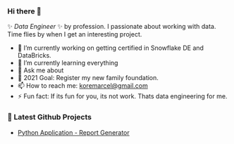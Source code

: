 ### Hi there 👋

✨ _Data Engineer_ ✨ by profession. I passionate about working with data.
Time flies by when I get an interesting project.

- 🔭 I’m currently working on getting certified in Snowflake DE and DataBricks.
- 🌱 I’m currently learning everything
- 💬 Ask me about
- 🥅 2021 Goal: Register my new family foundation.
- 📫 How to reach me: koremarcel@gmail.com
- ⚡ Fun fact: If its fun for you, its not work. Thats data engineering for me.

### 📕 Latest Github Projects

- [Python Application - Report Generator](https://github.com/marcelkore/_p_Report_Generator)
